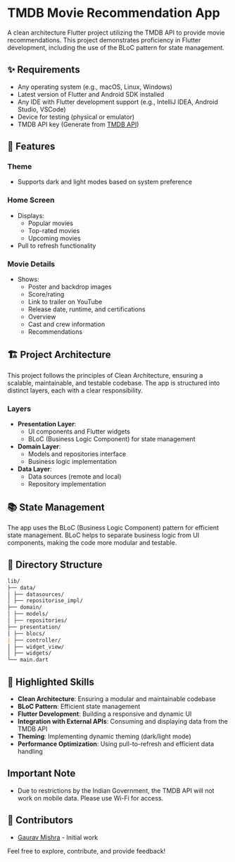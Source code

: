 # TMDB Movie Recommendation App

A clean architecture Flutter project utilizing the TMDB API to provide movie recommendations. This project demonstrates proficiency in Flutter development, including the use of the BLoC pattern for state management.

## ✨ Requirements

- Any operating system (e.g., macOS, Linux, Windows)
- Latest version of Flutter and Android SDK installed
- Any IDE with Flutter development support (e.g., IntelliJ IDEA, Android Studio, VSCode)
- Device for testing (physical or emulator)
- TMDB API key (Generate from [TMDB API](https://developer.themoviedb.org/reference/intro/getting-started))

## 🚀 Features

### Theme
- Supports dark and light modes based on system preference

### Home Screen
- Displays:
  - Popular movies
  - Top-rated movies
  - Upcoming movies
- Pull to refresh functionality

### Movie Details
- Shows:
  - Poster and backdrop images
  - Score/rating
  - Link to trailer on YouTube
  - Release date, runtime, and certifications
  - Overview
  - Cast and crew information
  - Recommendations

## 🏗️ Project Architecture

This project follows the principles of Clean Architecture, ensuring a scalable, maintainable, and testable codebase. The app is structured into distinct layers, each with a clear responsibility.

### Layers
- **Presentation Layer**: 
  - UI components and Flutter widgets
  - BLoC (Business Logic Component) for state management
- **Domain Layer**: 
  - Models and repositories interface
  - Business logic implementation
- **Data Layer**: 
  - Data sources (remote and local)
  - Repository implementation

## 📚 State Management

The app uses the BLoC (Business Logic Component) pattern for efficient state management. BLoC helps to separate business logic from UI components, making the code more modular and testable.

## 📂 Directory Structure
```markdown
lib/
├── data/
│ ├── datasources/
│ ├── repositorise_impl/
├── domain/
│ ├── models/
│ ├── repositories/
├── presentation/
│ ├── blocs/
| ├── controller/
│ ├── widget_view/
│ ├── widgets/
└── main.dart
```

## 🌟 Highlighted Skills

- **Clean Architecture**: Ensuring a modular and maintainable codebase
- **BLoC Pattern**: Efficient state management
- **Flutter Development**: Building a responsive and dynamic UI
- **Integration with External APIs**: Consuming and displaying data from the TMDB API
- **Theming**: Implementing dynamic theming (dark/light mode)
- **Performance Optimization**: Using pull-to-refresh and efficient data handling

## Important Note
- Due to restrictions by the Indian Government, the TMDB API will not work on mobile data. Please use Wi-Fi for access.


## 👥 Contributors

- [Gaurav Mishra](https://github.com/gauravsmishra) - Initial work

Feel free to explore, contribute, and provide feedback!
